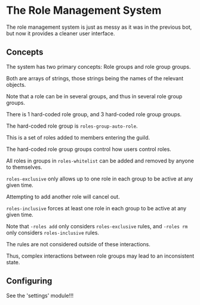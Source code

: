 # The Role Management System

The role management system is just as messy as it was in the previous bot, but now it provides a cleaner user interface.

## Concepts

The system has two primary concepts: Role groups and role group groups.

Both are arrays of strings, those strings being the names of the relevant objects.

Note that a role can be in several groups, and thus in several role group groups.

There is 1 hard-coded role group, and 3 hard-coded role group groups.

The hard-coded role group is `roles-group-auto-role`.

This is a set of roles added to members entering the guild.

The hard-coded role group groups control how users control roles.

All roles in groups in `roles-whitelist` can be added and removed by anyone to themselves.

`roles-exclusive` only allows up to one role in each group to be active at any given time.

Attempting to add another role will cancel out.

`roles-inclusive` forces at least one role in each group to be active at any given time.

Note that `-roles add` only considers `roles-exclusive` rules, and `-roles rm` only considers `roles-inclusive` rules.

The rules are not considered outside of these interactions.

Thus, complex interactions between role groups may lead to an inconsistent state.

## Configuring

See the 'settings' module!!!
